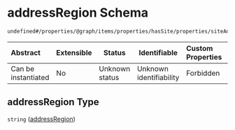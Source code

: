# addressRegion Schema

```txt
undefined#/properties/@graph/items/properties/hasSite/properties/siteAddress/properties/addressRegion
```




| Abstract            | Extensible | Status         | Identifiable            | Custom Properties | Additional Properties | Access Restrictions | Defined In                                                                      |
| :------------------ | ---------- | -------------- | ----------------------- | :---------------- | --------------------- | ------------------- | ------------------------------------------------------------------------------- |
| Can be instantiated | No         | Unknown status | Unknown identifiability | Forbidden         | Allowed               | none                | [ndl-isil.schema.json\*](../../out/ndl-isil.schema.json "open original schema") |

## addressRegion Type

`string` ([addressRegion](ndl-isil-properties-json-ld-graph-organization-properties-hassite-properties-siteaddress-properties-addressregion.md))
